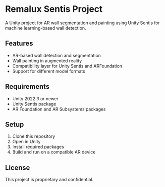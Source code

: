 # Remalux Sentis Project

A Unity project for AR wall segmentation and painting using Unity Sentis for machine learning-based wall detection.

## Features

- AR-based wall detection and segmentation
- Wall painting in augmented reality
- Compatibility layer for Unity Sentis and ARFoundation
- Support for different model formats

## Requirements

- Unity 2022.3 or newer
- Unity Sentis package
- AR Foundation and AR Subsystems packages

## Setup

1. Clone this repository
2. Open in Unity
3. Install required packages
4. Build and run on a compatible AR device

## License

This project is proprietary and confidential.
